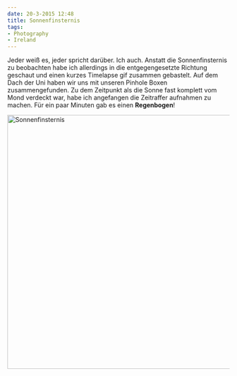 ```yaml
---
date: 20-3-2015 12:48
title: Sonnenfinsternis
tags:
- Photography
- Ireland
---
```


Jeder weiß es, jeder spricht darüber. Ich auch. Anstatt die Sonnenfinsternis zu beobachten habe ich allerdings in die entgegengesetzte Richtung geschaut und einen kurzes Timelapse gif zusammen gebastelt. Auf dem Dach der Uni haben wir uns mit unseren Pinhole Boxen zusammengefunden. Zu dem Zeitpunkt als die Sonne fast komplett vom Mond verdeckt war, habe ich angefangen die Zeitraffer aufnahmen zu machen. Für ein paar Minuten gab es einen **Regenbogen**! 
<!--more--> 

<img class="img--center" src="/img/eclipse_loop.gif" width="720" height="576" alt="Sonnenfinsternis" >

